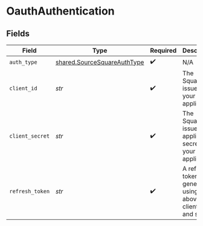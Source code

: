 # OauthAuthentication


## Fields

| Field                                                                      | Type                                                                       | Required                                                                   | Description                                                                |
| -------------------------------------------------------------------------- | -------------------------------------------------------------------------- | -------------------------------------------------------------------------- | -------------------------------------------------------------------------- |
| `auth_type`                                                                | [shared.SourceSquareAuthType](../../models/shared/sourcesquareauthtype.md) | :heavy_check_mark:                                                         | N/A                                                                        |
| `client_id`                                                                | *str*                                                                      | :heavy_check_mark:                                                         | The Square-issued ID of your application                                   |
| `client_secret`                                                            | *str*                                                                      | :heavy_check_mark:                                                         | The Square-issued application secret for your application                  |
| `refresh_token`                                                            | *str*                                                                      | :heavy_check_mark:                                                         | A refresh token generated using the above client ID and secret             |